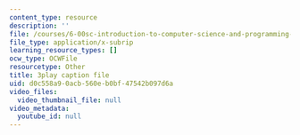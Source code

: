 ```yaml
---
content_type: resource
description: ''
file: /courses/6-00sc-introduction-to-computer-science-and-programming-spring-2011/d0c558a90acb560eb0bf47542b097d6a_UiZlaJX3IRk.vtt
file_type: application/x-subrip
learning_resource_types: []
ocw_type: OCWFile
resourcetype: Other
title: 3play caption file
uid: d0c558a9-0acb-560e-b0bf-47542b097d6a
video_files:
  video_thumbnail_file: null
video_metadata:
  youtube_id: null
---
```

